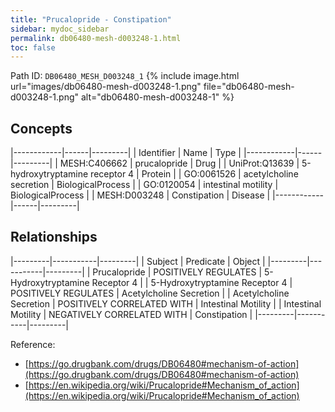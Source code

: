 ```yaml
---
title: "Prucalopride - Constipation"
sidebar: mydoc_sidebar
permalink: db06480-mesh-d003248-1.html
toc: false 
---
```



Path ID: `DB06480_MESH_D003248_1`
{% include image.html url="images/db06480-mesh-d003248-1.png" file="db06480-mesh-d003248-1.png" alt="db06480-mesh-d003248-1" %}

## Concepts

|------------|------|---------|
| Identifier | Name | Type    |
|------------|------|---------|
| MESH:C406662 | prucalopride | Drug |
| UniProt:Q13639 | 5-hydroxytryptamine receptor 4 | Protein |
| GO:0061526 | acetylcholine secretion | BiologicalProcess |
| GO:0120054 | intestinal motility | BiologicalProcess |
| MESH:D003248 | Constipation | Disease |
|------------|------|---------|

## Relationships

|---------|-----------|---------|
| Subject | Predicate | Object  |
|---------|-----------|---------|
| Prucalopride | POSITIVELY REGULATES | 5-Hydroxytryptamine Receptor 4 |
| 5-Hydroxytryptamine Receptor 4 | POSITIVELY REGULATES | Acetylcholine Secretion |
| Acetylcholine Secretion | POSITIVELY CORRELATED WITH | Intestinal Motility |
| Intestinal Motility | NEGATIVELY CORRELATED WITH | Constipation |
|---------|-----------|---------|

Reference: 
  - [https://go.drugbank.com/drugs/DB06480#mechanism-of-action](https://go.drugbank.com/drugs/DB06480#mechanism-of-action)
  - [https://en.wikipedia.org/wiki/Prucalopride#Mechanism_of_action](https://en.wikipedia.org/wiki/Prucalopride#Mechanism_of_action)
